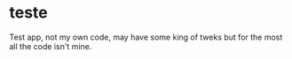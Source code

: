 # teste
Test app, not my own code, may have some king of tweks but for the most all the code isn't mine.
